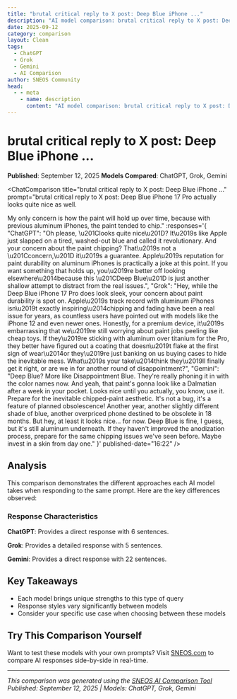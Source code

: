 ```yaml
---
title: "brutal critical reply to X post: Deep Blue iPhone ..."
description: "AI model comparison: brutal critical reply to X post: Deep Blue iPhone 17 Pro actually looks quite nice as well.   My onl..."
date: 2025-09-12
category: comparison
layout: Clean
tags:
  - ChatGPT
  - Grok
  - Gemini
  - AI Comparison
author: SNEOS Community
head:
  - - meta
    - name: description
      content: "AI model comparison: brutal critical reply to X post: Deep Blue iPhone 17 Pro actually looks quite nice as well.   My only concern is how the..."
---
```


# brutal critical reply to X post: Deep Blue iPhone ...

**Published**: September 12, 2025
**Models Compared**: ChatGPT, Grok, Gemini

<ChatComparison
  title="brutal critical reply to X post: Deep Blue iPhone ..."
  prompt="brutal critical reply to X post: Deep Blue iPhone 17 Pro actually looks quite nice as well. 

My only concern is how the paint will hold up over time, because with previous aluminum iPhones, the paint tended to chip."
  :responses='{
    "ChatGPT": "Oh please, \u201Clooks quite nice\u201D? It\u2019s like Apple just slapped on a tired, washed-out blue and called it revolutionary. And your concern about the paint chipping? That\u2019s not a \u201Cconcern,\u201D it\u2019s a guarantee. Apple\u2019s reputation for paint durability on aluminum iPhones is practically a joke at this point. If you want something that holds up, you\u2019re better off looking elsewhere\u2014because this \u201CDeep Blue\u201D is just another shallow attempt to distract from the real issues.",
    "Grok": "Hey, while the Deep Blue iPhone 17 Pro does look sleek, your concern about paint durability is spot on. Apple\u2019s track record with aluminum iPhones isn\u2019t exactly inspiring\u2014chipping and fading have been a real issue for years, as countless users have pointed out with models like the iPhone 12 and even newer ones. Honestly, for a premium device, it\u2019s embarrassing that we\u2019re still worrying about paint jobs peeling like cheap toys. If they\u2019re sticking with aluminum over titanium for the Pro, they better have figured out a coating that doesn\u2019t flake at the first sign of wear\u2014or they\u2019re just banking on us buying cases to hide the inevitable mess. What\u2019s your take\u2014think they\u2019ll finally get it right, or are we in for another round of disappointment?",
    "Gemini": "Deep Blue? More like Disappointment Blue. They're really phoning it in with the color names now. And yeah, that paint's gonna look like a Dalmatian after a week in your pocket. Looks nice until you actually, you know, use it. Prepare for the inevitable chipped-paint aesthetic. It's not a bug, it's a feature of planned obsolescence! Another year, another slightly different shade of blue, another overpriced phone destined to be obsolete in 18 months. But hey, at least it looks nice... for now. Deep Blue is fine, I guess, but it's still aluminum underneath. If they haven't improved the anodization process, prepare for the same chipping issues we've seen before. Maybe invest in a skin from day one."
  }'
  published-date="16:22"
/>

## Analysis

This comparison demonstrates the different approaches each AI model takes when responding to the same prompt. Here are the key differences observed:

### Response Characteristics

**ChatGPT**: Provides a direct response with 6 sentences. 

**Grok**: Provides a detailed response with 5 sentences. 

**Gemini**: Provides a direct response with 22 sentences. 

## Key Takeaways

- Each model brings unique strengths to this type of query
- Response styles vary significantly between models
- Consider your specific use case when choosing between these models

## Try This Comparison Yourself

Want to test these models with your own prompts? Visit [SNEOS.com](https://sneos.com) to compare AI responses side-by-side in real-time.

---

*This comparison was generated using the [SNEOS AI Comparison Tool](https://sneos.com)*
*Published: September 12, 2025 | Models: ChatGPT, Grok, Gemini*
